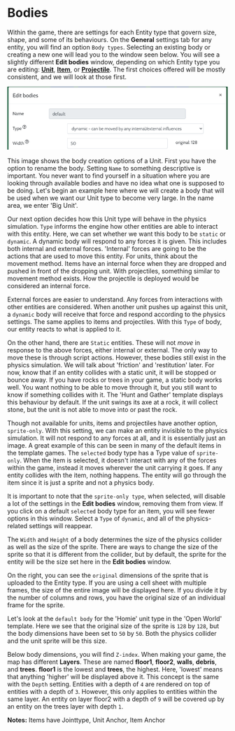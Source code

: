 # Bodies

Within the game, there are settings for each Entity type that govern size, shape, and some of its behaviours. On the **General** settings tab for any entity, you will find an option ```Body types```. Selecting an existing body or creating a new one will lead you to the window seen below. You will see a slightly different **Edit bodies** window, depending on which Entity type you are editing: **[Unit](../entity-types/unit.md)**, **[Item](../entity-types/item.md)**, or **[Projectile](../entity-types/projectile.md)**. The first choices offered will be mostly consistent, and we will look at those first.

![Edit bodies window](../../img/Bodies/edit_bodies_top_half.png)

This image shows the body creation options of a Unit. First you have the option to rename the body. Setting ```Name``` to something descriptive is important. You never want to find yourself in a situation where you are looking through available bodies and have no idea what one is supposed to be doing. Let's begin an example here where we will create a body that will be used when we want our Unit type to become very large. In the name area, we enter 'Big Unit'.

Our next option decides how this Unit type will behave in the physics simulation. ```Type``` informs the engine how other entities are able to interact with this entity. Here, we can set whether we want this body to be ```static``` or ```dynamic```. A dynamic body will respond to any forces it is given. This includes both internal and external forces. 'Internal' forces are going to be the actions that are used to move this entity. For units, think about the movement method. Items have an internal force when they are dropped and pushed in front of the dropping unit. With projectiles, something similar to movement method exists. How the projectile is deployed would be considered an internal force.

External forces are easier to understand. Any forces from interactions with other entities are considered. When another unit pushes up against this unit, a ```dynamic``` body will receive that force and respond according to the physics settings. The same applies to items and projectiles. With this ```Type``` of body, our entity reacts to what is applied to it.

On the other hand, there are ```Static``` entities. These will not *move* in response to the above forces, either internal or external. The only way to move these is through script actions. However, these bodies still exist in the physics simulation. We will talk about 'friction' and 'restitution' later. For now, know that if an entity collides with a static unit, it will be stopped or bounce away. If you have rocks or trees in your game, a static body works well. You want nothing to be able to move through it, but you still want to know if something collides with it. The 'Hunt and Gather' template displays this behaviour by default. If the unit swings its axe at a rock, it will collect stone, but the unit is not able to move into or past the rock.

Though not available for units, items and projectiles have another option, ```sprite-only```. With this setting, we can make an entity invisible to the physics simulation. It will not respond to any forces at all, and it is essentially just an image. A great example of this can be seen in many of the default items in the template games. The ```selected``` body type has a Type value of ```sprite-only```. When the item is selected, it doesn't interact with any of the forces within the game, instead it moves wherever the unit carrying it goes. If any entity collides with the item, nothing happens. The entity will go through the item since it is just a sprite and not a physics body.

It is important to note that the ```sprite-only type```, when selected, will disable a lot of the settings in the **Edit bodies** window, removing them from view. If you click on a default ```selected``` body type for an item, you will see fewer options in this window. Select a ```Type``` of ```dynamic```, and all of the physics-related settings will reappear.

The ```Width``` and ```Height``` of a body determines the size of the physics collider as well as the size of the sprite. There are ways to change the size of the sprite so that it is different from the collider, but by default, the sprite for the entity will be the size set here in the **Edit bodies** window.

On the right, you can see the ```original``` dimensions of the sprite that is uploaded to the Entity type. If you are using a cell sheet with multiple frames, the size of the entire image will be displayed here. If you divide it by the number of columns and rows, you have the original size of an individual frame for the sprite.

Let's look at the ```default body``` for the 'Homie' unit type in the 'Open World' template. Here we see that the original size of the sprite is ```128``` by ```128```, but the body dimensions have been set to ```50``` by ```50```. Both the physics collider and the unit sprite will be this size.

Below body dimensions, you will find ```Z-index```. When making your game, the map has different **Layers**. These are named **floor1**, **floor2**, **walls**, **debris**, and **trees**. **floor1** is the lowest and **trees**, the highest. Here, 'lowest' means that anything 'higher' will be displayed above it. This concept is the same with the ```Depth``` setting. Entities with a depth of ```4``` are rendered on top of entities with a depth of ```3```. However, this only applies to entities within the same layer. An entity on layer floor2 with a depth of ```9``` will be covered up by an entity on the trees layer with depth ```1```.

**Notes:** Items have Jointtype, Unit Anchor, Item Anchor







